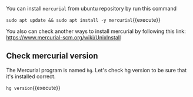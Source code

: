 You can install `mercurial` from ubuntu repository by run this command

`sudo apt update && sudo apt install -y mercurial`{{execute}}

You also can check another ways to install mercurial by following this link: 
https://www.mercurial-scm.org/wiki/UnixInstall

## Check mercurial version

The Mercurial program is named `hg`.
Let's check hg version to be sure that it's installed correct.

`hg version`{{execute}}
